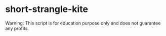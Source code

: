 # short-strangle-kite
Warning: This script is for education purpose only and does not guarantee any profits.
